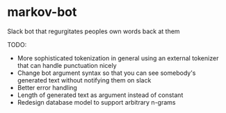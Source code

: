 # markov-bot
Slack bot that regurgitates peoples own words back at them

TODO:
 - More sophisticated tokenization in general using an external tokenizer that can handle punctuation nicely 
 - Change bot argument syntax so that you can see somebody's generated text without notifying them on slack
 - Better error handling
 - Length of generated text as argument instead of constant
 - Redesign database model to support arbitrary n-grams
